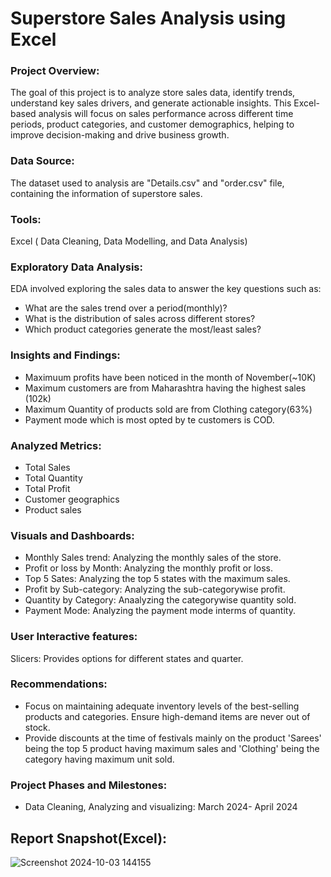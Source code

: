 # Superstore Sales Analysis using Excel
### Project Overview:
The goal of this project is to analyze store sales data, identify trends, understand key sales drivers, and generate actionable insights. This Excel-based analysis will focus on sales performance across different time periods, product categories, and customer demographics, helping to improve decision-making and drive business growth.
### Data Source:
The dataset used to analysis are "Details.csv" and "order.csv" file, containing the information of superstore sales.
### Tools:
Excel ( Data Cleaning, Data Modelling, and Data Analysis)
### Exploratory Data Analysis:
EDA involved exploring the sales data to answer the key questions such as:
- What are the sales trend over a period(monthly)?
- What is the distribution of sales across different stores?
- Which product categories generate the most/least sales?
### Insights and Findings:
- Maximuum profits have been noticed in the month of November(~10K)
- Maximum customers are from Maharashtra having the highest sales (102k)
- Maximum Quantity of products sold are from Clothing category(63%)
- Payment mode which is most opted by te customers is COD.
### Analyzed Metrics:
- Total Sales
- Total Quantity
- Total Profit
- Customer geographics
- Product sales
### Visuals and Dashboards:
- Monthly Sales trend: Analyzing the monthly sales of the store.
- Profit or loss by Month: Analyzing the monthly profit or loss.
- Top 5 Sates: Analyzing the top 5 states with the maximum sales.
- Profit by Sub-category: Analyzing the sub-categorywise profit.
- Quantity by Category: Anaalyzing the categorywise quantity sold.
- Payment Mode: Analyzing the payment mode interms of quantity.
### User Interactive features:
Slicers: Provides options for different states and quarter.
### Recommendations:
- Focus on maintaining adequate inventory levels of the best-selling products and categories. Ensure high-demand items are never out of stock.
- Provide discounts at the time of festivals mainly on the product 'Sarees' being the top 5 product having maximum sales and 'Clothing' being the category having maximum unit sold.
### Project Phases and Milestones:
- Data Cleaning, Analyzing and visualizing: March 2024- April 2024
## Report Snapshot(Excel):
![Screenshot 2024-10-03 144155](https://github.com/user-attachments/assets/6e0c81e8-2f4c-43f8-8745-eacc9b49b51a)


